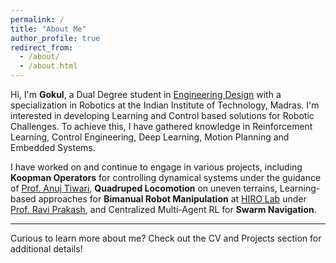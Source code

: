 ```yaml
---
permalink: /
title: "About Me"
author_profile: true
redirect_from: 
  - /about/
  - /about.html
---
```


Hi, I'm **Gokul**, a Dual Degree student in [Engineering Design](https://ed.iitm.ac.in/) with a specialization in Robotics at the Indian Institute of Technology, Madras. I'm interested in developing Learning and Control based solutions for Robotic Challenges. To achieve this, I have gathered knowledge in Reinforcement Learning, Control Engineering, Deep Learning, Motion Planning and Embedded Systems. 

I have worked on and continue to engage in various projects, including **Koopman Operators** for controlling dynamical systems under the guidance of [Prof. Anuj Tiwari](https://mech.iitm.ac.in/profile.php?fname=anujt), **Quadruped Locomotion** on uneven terrains, Learning-based approaches for **Bimanual Robot Manipulation** at [HIRO Lab](https://iisc-hiro.github.io/) under [Prof. Ravi Prakash](https://ravipr009.github.io/), and Centralized Multi-Agent RL for **Swarm Navigation**.

------
Curious to learn more about me? Check out the CV and Projects section for additional details! 